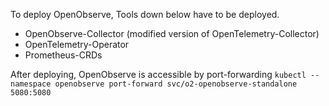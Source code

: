 To deploy OpenObserve, Tools down below have to be deployed.
- OpenObserve-Collector (modified version of OpenTelemetry-Collector)
- OpenTelemetry-Operator
- Prometheus-CRDs


After deploying, OpenObserve is accessible by port-forwarding
`kubectl --namespace openobserve port-forward svc/o2-openobserve-standalone 5080:5080`



